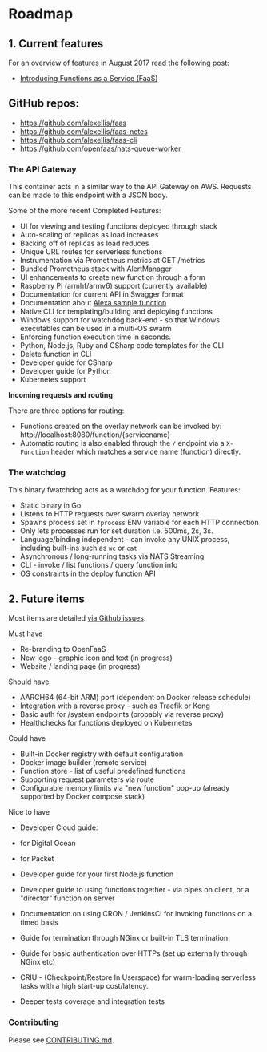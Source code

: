 # Roadmap

## 1. Current features

For an overview of features in August 2017 read the following post:

* [Introducing Functions as a Service (FaaS)](https://blog.alexellis.io/introducing-functions-as-a-service/)

## GitHub repos:

* https://github.com/alexellis/faas
* https://github.com/alexellis/faas-netes
* https://github.com/alexellis/faas-cli
* https://github.com/openfaas/nats-queue-worker

### The API Gateway

This container acts in a similar way to the API Gateway on AWS. Requests can be made to this endpoint with a JSON body.

Some of the more recent Completed Features:

* UI for viewing and testing functions deployed through stack
* Auto-scaling of replicas as load increases
* Backing off of replicas as load reduces
* Unique URL routes for serverless functions
* Instrumentation via Prometheus metrics at GET /metrics
* Bundled Prometheus stack with AlertManager
* UI enhancements to create new function through a form
* Raspberry Pi (armhf/armv6) support (currently available)
* Documentation for current API in Swagger format
* Documentation about [Alexa sample function](https://blog.alexellis.io/serverless-alexa-skill-mobymingle/)
* Native CLI for templating/building and deploying functions
* Windows support for watchdog back-end - so that Windows executables can be used in a multi-OS swarm
* Enforcing function execution time in seconds.
* Python, Node.js, Ruby and CSharp code templates for the CLI
* Delete function in CLI
* Developer guide for CSharp
* Developer guide for Python
* Kubernetes support

**Incoming requests and routing**

There are three options for routing:

* Functions created on the overlay network can be invoked by: http://localhost:8080/function/{servicename}
* Automatic routing is also enabled through the `/` endpoint via a `X-Function` header which matches a service name (function) directly.

### The watchdog

This binary fwatchdog acts as a watchdog for your function. Features:

* Static binary in Go
* Listens to HTTP requests over swarm overlay network
* Spawns process set in `fprocess` ENV variable for each HTTP connection
* Only lets processes run for set duration i.e. 500ms, 2s, 3s.
* Language/binding independent - can invoke any UNIX process, including built-ins such as `wc` or `cat`
* Asynchronous / long-running tasks via NATS Streaming
* CLI - invoke / list functions / query function info
* OS constraints in the deploy function API

## 2. Future items

Most items are detailed [via Github issues](https://github.com/alexellis/faas/issues).

Must have

* Re-branding to OpenFaaS
 * New logo - graphic icon and text (in progress)
 * Website / landing page (in progress)

Should have

* AARCH64 (64-bit ARM) port (dependent on Docker release schedule)
* Integration with a reverse proxy - such as Traefik or Kong
 * Basic auth for /system endpoints (probably via reverse proxy)
* Healthchecks for functions deployed on Kubernetes 

Could have

* Built-in Docker registry with default configuration
* Docker image builder (remote service)
* Function store - list of useful predefined functions
* Supporting request parameters via route
* Configurable memory limits via "new function" pop-up (already supported by Docker compose stack)

Nice to have

* Developer Cloud guide:
 * for Digital Ocean
 * for Packet
 
* Developer guide for your first Node.js function
* Developer guide to using functions together - via pipes on client, or a "director" function on server

* Documentation on using CRON / JenkinsCI for invoking functions on a timed basis

* Guide for termination through NGinx or built-in TLS termination
* Guide for basic authentication over HTTPs (set up externally through NGinx etc)
* CRIU - (Checkpoint/Restore In Userspace) for warm-loading serverless tasks with a high start-up cost/latency.
* Deeper tests coverage and integration tests

### Contributing

Please see [CONTRIBUTING.md](https://github.com/alexellis/faas/blob/master/CONTRIBUTING.md).
